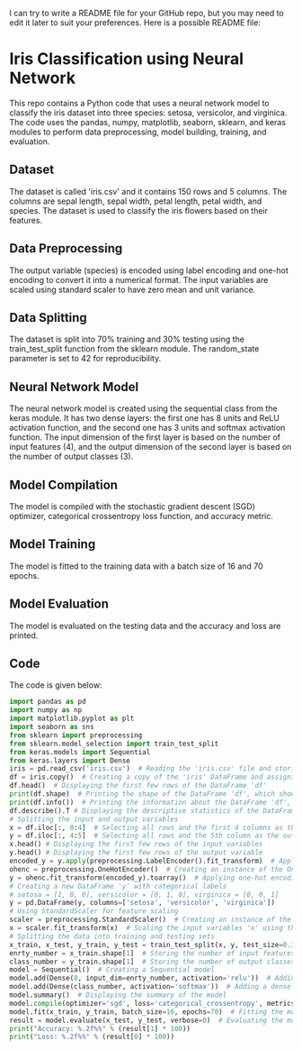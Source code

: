 I can try to write a README file for your GitHub repo, but you may need to edit it later to suit your preferences. Here is a possible README file:

# Iris Classification using Neural Network

This repo contains a Python code that uses a neural network model to classify the iris dataset into three species: setosa, versicolor, and virginica. The code uses the pandas, numpy, matplotlib, seaborn, sklearn, and keras modules to perform data preprocessing, model building, training, and evaluation.

## Dataset

The dataset is called 'iris.csv' and it contains 150 rows and 5 columns. The columns are sepal length, sepal width, petal length, petal width, and species. The dataset is used to classify the iris flowers based on their features.

## Data Preprocessing

The output variable (species) is encoded using label encoding and one-hot encoding to convert it into a numerical format. The input variables are scaled using standard scaler to have zero mean and unit variance.

## Data Splitting

The dataset is split into 70% training and 30% testing using the train_test_split function from the sklearn module. The random_state parameter is set to 42 for reproducibility.

## Neural Network Model

The neural network model is created using the sequential class from the keras module. It has two dense layers: the first one has 8 units and ReLU activation function, and the second one has 3 units and softmax activation function. The input dimension of the first layer is based on the number of input features (4), and the output dimension of the second layer is based on the number of output classes (3).

## Model Compilation

The model is compiled with the stochastic gradient descent (SGD) optimizer, categorical crossentropy loss function, and accuracy metric.

## Model Training

The model is fitted to the training data with a batch size of 16 and 70 epochs.

## Model Evaluation

The model is evaluated on the testing data and the accuracy and loss are printed.

## Code

The code is given below:

```python
import pandas as pd  
import numpy as np  
import matplotlib.pyplot as plt  
import seaborn as sns  
from sklearn import preprocessing  
from sklearn.model_selection import train_test_split 
from keras.models import Sequential  
from keras.layers import Dense  
iris = pd.read_csv('iris.csv')  # Reading the 'iris.csv' file and storing the data in the 'iris' DataFrame
df = iris.copy()  # Creating a copy of the 'iris' DataFrame and assigning it to 'df' for further operations
df.head()  # Displaying the first few rows of the DataFrame 'df'
print(df.shape)  # Printing the shape of the DataFrame 'df', which shows the number of rows and columns
print(df.info())  # Printing the information about the DataFrame 'df', including column names, data types, and memory usage
df.describe().T # Displaying the descriptive statistics of the DataFrame 'df'
# Splitting the input and output variables
x = df.iloc[:, 0:4]  # Selecting all rows and the first 4 columns as the input variables and assigning it to 'x'
y = df.iloc[:, 4:5]  # Selecting all rows and the 5th column as the output variable and assigning it to 'y'
x.head() # Displaying the first few rows of the input variables
y.head() # Displaying the first few rows of the output variable
encoded_y = y.apply(preprocessing.LabelEncoder().fit_transform)  # Applying label encoding to the output variable 'y' using the LabelEncoder from the preprocessing module
ohenc = preprocessing.OneHotEncoder()  # Creating an instance of the OneHotEncoder from the preprocessing module
y = ohenc.fit_transform(encoded_y).toarray()  # Applying one-hot encoding to the encoded output variable 'encoded_y' and converting it to a NumPy array
# Creating a new DataFrame 'y' with categorical labels
# setosa = [1, 0, 0], versicolor = [0, 1, 0], virginica = [0, 0, 1]
y = pd.DataFrame(y, columns=['setosa', 'versicolor', 'virginica'])
# Using StandardScaler for feature scaling
scaler = preprocessing.StandardScaler()  # Creating an instance of the StandardScaler from the preprocessing module
x = scaler.fit_transform(x)  # Scaling the input variables 'x' using the fit_transform() method of the scaler
# Splitting the data into training and testing sets
x_train, x_test, y_train, y_test = train_test_split(x, y, test_size=0.3, random_state=42)
enrty_number = x_train.shape[1]  # Storing the number of input features in the variable 'enrty_number'
class_number = y_train.shape[1]  # Storing the number of output classes in the variable 'class_number'
model = Sequential()  # Creating a Sequential model
model.add(Dense(8, input_dim=enrty_number, activation='relu'))  # Adding a dense layer with 8 units, input dimension based on 'enrty_number', and ReLU activation function
model.add(Dense(class_number, activation='softmax'))  # Adding a dense layer with 'class_number' units and softmax activation function
model.summary()  # Displaying the summary of the model
model.compile(optimizer='sgd', loss='categorical_crossentropy', metrics=['accuracy'])  # Compiling the model with the specified optimizer, loss function, and metrics
model.fit(x_train, y_train, batch_size=16, epochs=70)  # Fitting the model to the training data with the specified batch size and number of epochs
result = model.evaluate(x_test, y_test, verbose=0)  # Evaluating the model on the testing data and storing the results in the 'result' variable
print("Accuracy: %.2f%%" % (result[1] * 100))
print("Loss: %.2f%%" % (result[0] * 100))
```

